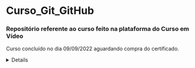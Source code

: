 <h1>Curso_Git_GitHub</h1>

<h3> Repositório referente ao curso feito na plataforma do Curso em Vídeo</h3>

Curso concluído no dia 09/09/2022 aguardando compra do certificado.

<details>

    <summary>Caso queira ver o comprovante de conclusão, clique na seta!</summary>
    
    <img src="imagens/comprovante.png" alt="Comprovante">
    
</details>
